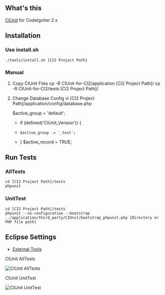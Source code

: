 ## What's this
[CIUnit](https://bitbucket.org/rafsoaken/ciunit) for CodeIgniter 2.x

## Installation
### Use install.sh
	./tools/install.sh [CI2 Project Path]
### Manual
1. Copy CIUnit Files
	cp -R CIUnit-for-CI2/application [CI2 Project Path]/
	cp -R CIUnit-for-CI2/tests [CI2 Project Path]/
2. Change Database Config
	vi [CI2 Project Path]/application/config/database.php

	$active_group = 'default';
	+ if (defined('CIUnit_Version')) {
	+     $active_group .= '_test';
	+ }
	$active_record = TRUE;


## Run Tests
### AllTests
	cd [CI2 Project Path]/tests
	phpunit

### UnitTest
	cd [CI2 Project Path]/tests
	phpunit --no-configuration --bootstrap ../application/third_party/CIUnit/bootstrap_phpunit.php [Directory or PHP file path]

## Eclipse Settings
* [External Tools](http://fukata.org/2011/06/19/codeigniter2-tips-ciunit-for-ci2-on-eclipse/)

CIUnit AllTests

![CIUnit AllTests](http://farm3.static.flickr.com/2589/5847466967_be828bd800.jpg)

CIUnit UnitTest

![CIUnit UnitTest](http://farm4.static.flickr.com/3452/5848025028_d5ce7618cf.jpg)
